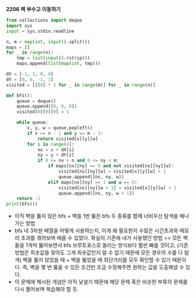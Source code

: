 __2206 벽 부수고 이동하기__

```python
from collections import deque
import sys
input = sys.stdin.readline

n, m = map(int, input().split())
maps = []
for _ in range(n):
    tmp = list(input().rstrip())
    maps.append(list(map(int, tmp)))

dX = [-1, 1, 0, 0]
dY = [0, 0, -1, 1]
visited = [[[0] * 2 for _ in range(m)] for _ in range(n)]

def bfs():
    queue = deque()
    queue.append([0, 0, 0])
    visited[0][0][0] = 1

    while queue:
        x, y, w = queue.popleft()
        if x == n - 1 and y == m - 1:
            return visited[x][y][w]
        for i in range(4):
            nx = x + dX[i]
            ny = y + dY[i]
            if 0 <= nx < n and 0 <= ny < m:
                if maps[nx][ny] == 0 and not visited[nx][ny][w]:
                    visited[nx][ny][w] = visited[x][y][w] + 1
                    queue.append([nx, ny, w])
                elif maps[nx][ny] == 1 and w == 0:
                    visited[nx][ny][w + 1] = visited[x][y][w] + 1
                    queue.append([nx, ny, w + 1])
    return -1
print(bfs())
```

- 아직 벽을 뚫지 않은 bfs + 벽을 1번 뚫은 bfs 두 종류를 함께 너비우선 탐색을 해나가는 방법
- bfs 내 3차원 배열을 어떻게 사용하는지, 이게 왜 필요한지 수많은 시간초과와 메모리 초과를 겪어보며 배울 수 있었다. 확실히 기존에 내가 사용했던 방법 => 모든 벽들을 1개씩 뚫어보면서 bfs 브루트포스로 돌리는 방식보다 훨씬 빠를 것이고, (기존 방법은 최솟값을 찾아도 그게 최솟값인지 알 수 없기 때문에 모든 경우의 수를 다 탐색) 벽을 뚫지 않았을 때 + 벽을 뚫었을 때 최단거리를 모두 확인할 수 있기 때문이다. 즉, 벽을 몇 번 뚫을 수 있든 조건만 조금 수정해주면 원하는 값을 도출해낼 수 있다.
- 이 문제에 제시된 개념은 아직 낯설기 때문에 해당 문제 혹은 비슷한 부류의 문제를 다시 풀어보며 복습해야 할 듯.